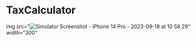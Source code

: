 # TaxCalculator

img src="![Simulator Screenshot - iPhone 14 Pro - 2023-09-18 at 10 58 29](https://github.com/testuroo/TaxCalculator/assets/145014365/260f956d-3502-4356-bdfa-a13a5916d5dd)" width="300"

